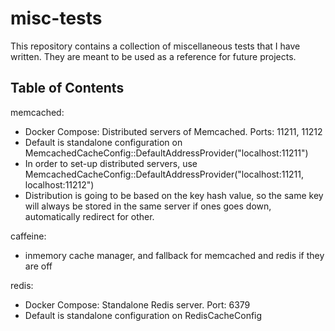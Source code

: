 # misc-tests

This repository contains a collection of miscellaneous tests that I have written. They are meant to be used as a reference for future projects.

## Table of Contents

memcached: 
- Docker Compose: Distributed servers of Memcached. Ports: 11211, 11212
- Default is standalone configuration on MemcachedCacheConfig::DefaultAddressProvider("localhost:11211")
- In order to set-up distributed servers, use MemcachedCacheConfig::DefaultAddressProvider("localhost:11211, localhost:11212")
- Distribution is going to be based on the key hash value, so the same key will always be stored in the same server if ones goes down, automatically redirect for other.

caffeine: 
- inmemory cache manager, and fallback for memcached and redis if they are off

redis: 
- Docker Compose: Standalone Redis server. Port: 6379
- Default is standalone configuration on RedisCacheConfig